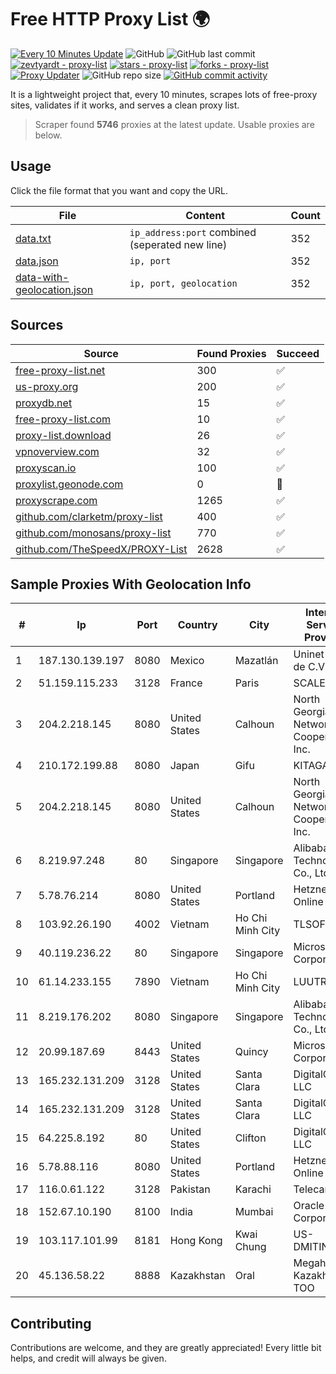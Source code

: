 
# Free HTTP Proxy List 🌍

[![Every 10 Minutes Update](https://github.com/mertguvencli/http-proxy-list/actions/workflows/main.yml/badge.svg?branch=main)](https://github.com/mertguvencli/http-proxy-list/actions/workflows/main.yml)
![GitHub](https://img.shields.io/github/license/mertguvencli/http-proxy-list)
![GitHub last commit](https://img.shields.io/github/last-commit/mertguvencli/http-proxy-list)
[![zevtyardt - proxy-list](https://img.shields.io/static/v1?label=zevtyardt&message=proxy-list&color=blue&logo=github)](https://github.com/zevtyardt/proxy-list "Go to GitHub repo")
[![stars - proxy-list](https://img.shields.io/github/stars/zevtyardt/proxy-list?style=social)](https://github.com/zevtyardt/proxy-list)
[![forks - proxy-list](https://img.shields.io/github/forks/zevtyardt/proxy-list?style=social)](https://github.com/zevtyardt/proxy-list)
[![Proxy Updater](https://github.com/zevtyardt/proxy-list/workflows/Proxy%20Updater/badge.svg)](https://github.com/zevtyardt/proxy-list/actions?query=workflow:"Proxy+Updater")
![GitHub repo size](https://img.shields.io/github/repo-size/zevtyardt/proxy-list)
[![GitHub commit activity](https://img.shields.io/github/commit-activity/m/zevtyardt/proxy-list?logo=commits)](https://github.com/zevtyardt/proxy-list/commits/main)

It is a lightweight project that, every 10 minutes, scrapes lots of free-proxy sites, validates if it works, and serves a clean proxy list.

> Scraper found **5746** proxies at the latest update. Usable proxies are below.

## Usage

Click the file format that you want and copy the URL.

|File|Content|Count|
|----|-------|-----|
|[data.txt](https://raw.githubusercontent.com/mertguvencli/http-proxy-list/main/proxy-list/data.txt)|`ip_address:port` combined (seperated new line)|352|
|[data.json](https://raw.githubusercontent.com/mertguvencli/http-proxy-list/main/proxy-list/data.json)|`ip, port`|352|
|[data-with-geolocation.json](https://raw.githubusercontent.com/mertguvencli/http-proxy-list/main/proxy-list/data-with-geolocation.json)|`ip, port, geolocation`|352|

## Sources

|Source|Found Proxies|Succeed|
|------|-------------|-------|
|[free-proxy-list.net](https://free-proxy-list.net)|300|✅|
|[us-proxy.org](https://www.us-proxy.org)|200|✅|
|[proxydb.net](http://proxydb.net)|15|✅|
|[free-proxy-list.com](https://free-proxy-list.com/?page=&port=&type%5B%5D=http&type%5B%5D=https&up_time=0&search=Search)|10|✅|
|[proxy-list.download](https://www.proxy-list.download/HTTP)|26|✅|
|[vpnoverview.com](https://vpnoverview.com/privacy/anonymous-browsing/free-proxy-servers)|32|✅|
|[proxyscan.io](https://www.proxyscan.io)|100|✅|
|[proxylist.geonode.com](https://proxylist.geonode.com/api/proxy-list?limit=300&page=1&sort_by=lastChecked&sort_type=desc&protocols=http,https)|0|🚫|
|[proxyscrape.com](https://api.proxyscrape.com/v2/?request=displayproxies&protocol=http&timeout=10000&country=all&ssl=all&anonymity=all)|1265|✅|
|[github.com/clarketm/proxy-list](https://raw.githubusercontent.com/clarketm/proxy-list/master/proxy-list-raw.txt)|400|✅|
|[github.com/monosans/proxy-list](https://raw.githubusercontent.com/monosans/proxy-list/main/proxies/http.txt)|770|✅|
|[github.com/TheSpeedX/PROXY-List](https://raw.githubusercontent.com/TheSpeedX/PROXY-List/master/http.txt)|2628|✅|


## Sample Proxies With Geolocation Info

|#|Ip|Port|Country|City|Internet Service Provider|
|-|--|----|-------|----|-------------------------|
|1|187.130.139.197|8080|Mexico|Mazatlán|Uninet S.A. de C.V.|
|2|51.159.115.233|3128|France|Paris|SCALEWAY|
|3|204.2.218.145|8080|United States|Calhoun|North Georgia Network Cooperative, Inc.|
|4|210.172.199.88|8080|Japan|Gifu|KITAGATA|
|5|204.2.218.145|8080|United States|Calhoun|North Georgia Network Cooperative, Inc.|
|6|8.219.97.248|80|Singapore|Singapore|Alibaba (US) Technology Co., Ltd.|
|7|5.78.76.214|8080|United States|Portland|Hetzner Online GmbH|
|8|103.92.26.190|4002|Vietnam|Ho Chi Minh City|TLSOFT|
|9|40.119.236.22|80|Singapore|Singapore|Microsoft Corporation|
|10|61.14.233.155|7890|Vietnam|Ho Chi Minh City|LUUTRUSO|
|11|8.219.176.202|8080|Singapore|Singapore|Alibaba (US) Technology Co., Ltd.|
|12|20.99.187.69|8443|United States|Quincy|Microsoft Corporation|
|13|165.232.131.209|3128|United States|Santa Clara|DigitalOcean, LLC|
|14|165.232.131.209|3128|United States|Santa Clara|DigitalOcean, LLC|
|15|64.225.8.192|80|United States|Clifton|DigitalOcean, LLC|
|16|5.78.88.116|8080|United States|Portland|Hetzner Online GmbH|
|17|116.0.61.122|3128|Pakistan|Karachi|Telecard|
|18|152.67.10.190|8100|India|Mumbai|Oracle Corporation|
|19|103.117.101.99|8181|Hong Kong|Kwai Chung|US-DMITINC|
|20|45.136.58.22|8888|Kazakhstan|Oral|Megahost Kazakhstan TOO|



## Contributing

Contributions are welcome, and they are greatly appreciated! Every
little bit helps, and credit will always be given.

